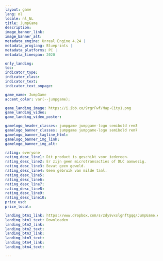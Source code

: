 ```yaml
---
layout: game
lang: nl
locale: nl_NL
title: JumpGame
description: 
image_banner_link:
image_banner_alt:
metadata_engine: Unreal Engine 4.24 |
metadata_proglang: Blueprints |
metadata_platforms: PC |
metadata_timespan: 2020

only_landing:
toc:
indicator_type:
indicator_class:
indicator_text:
indicator_text_onpage:

game_name: JumpGame
accent_color: var(--jumpgame);

game_landing_image: https://i.ibb.co/9rgrFwf/Map-City1.png
game_landing_video:
game_landing_video_poster:

gamelogo_header_classes: jumpgame jumpgame-logo semibold rem3
gamelogo_banner_classes: jumpgame jumpgame-logo semibold rem7
gamelogo_banner_tagline_html:
gamelogo_banner_img_link:
gamelogo_banner_img_alt:

rating: everyone
rating_desc_line1: Dit product is geschikt voor iedereen.
rating_desc_line2: Er zijn geen microtransacties of DLC aanwezig.
rating_desc_line3: Bevat geen geweld.
rating_desc_line4: Geen gebruik van milde taal.
rating_desc_line5:
rating_desc_line6:
rating_desc_line7: 
rating_desc_line8: 
rating_desc_line9: 
rating_desc_line10: 
price_usd:
price_local:

landing_btn1_link: https://www.dropbox.com/s/zdy9vxslgnftgqq/JumpGame.exe?dl=0
landing_btn1_text: Downloaden
landing_btn2_link:
landing_btn2_text:
landing_btn3_link:
landing_btn3_text:
landing_btn4_link:
landing_btn4_text:

---
```

